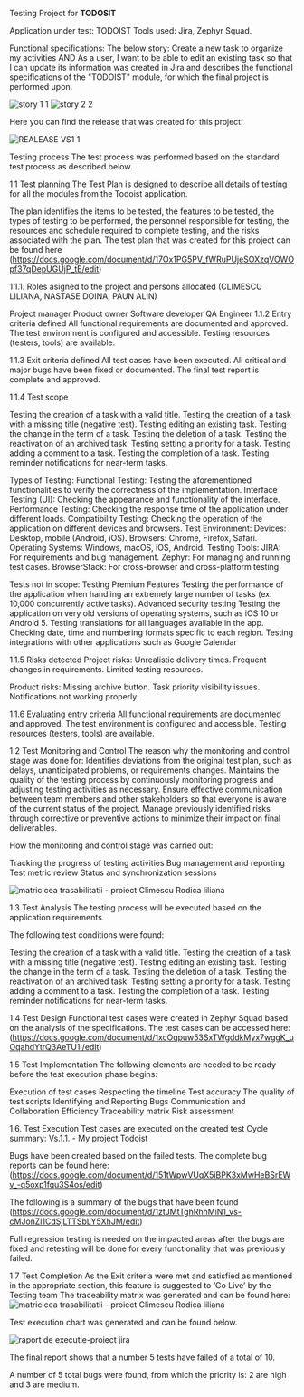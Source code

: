 Testing Project for **TODOSIT**

Application under test: TODOIST
Tools used: Jira, Zephyr Squad.

Functional specifications:
The below story: Create a new task to organize my activities AND As a user, I want to be able to edit an existing task so that I can update its information was created in Jira and describes the functional specifications of the "TODOIST" module, for which the final project is performed upon.

![story 1 1](https://github.com/user-attachments/assets/f58f2fc4-4943-461f-b08c-a9ce99918ca6)
![story 2 2](https://github.com/user-attachments/assets/ecb0f76b-5900-4bd7-87ff-ea3706c302c7)


Here you can find the release that was created for this project:

![REALEASE VS1 1](https://github.com/user-attachments/assets/b5900f56-13d1-4bce-a1f7-cab3924bb075)

Testing process
The test process was performed based on the standard test process as described below.

1.1 Test planning
The Test Plan is designed to describe all details of testing for all the modules from the Todoist application.

The plan identifies the items to be tested, the features to be tested, the types of testing to be performed, the personnel responsible for testing, the resources and schedule required to complete testing, and the risks associated with the plan. The test plan that was created for this project can be found here (https://docs.google.com/document/d/17Ox1PG5PV_fWRuPUjeSOXzqVOWOpf37qDepUGUjP_tE/edit)

1.1.1. Roles asigned to the project and persons allocated
(CLIMESCU LILIANA, NASTASE DOINA, PAUN ALIN)

Project manager
Product owner
Software developer
QA Engineer
1.1.2 Entry criteria defined
All functional requirements are documented and approved.
The test environment is configured and accessible.
Testing resources (testers, tools) are available.

1.1.3 Exit criteria defined
All test cases have been executed.
All critical and major bugs have been fixed or documented.
The final test report is complete and approved.

1.1.4 Test scope

Testing the creation of a task with a valid title.
Testing the creation of a task with a missing title (negative test).
Testing editing an existing task.
Testing the change in the term of a task.
Testing the deletion of a task.
Testing the reactivation of an archived task.
Testing setting a priority for a task.
Testing adding a comment to a task.
Testing the completion of a task.
Testing reminder notifications for near-term tasks.

Types of Testing:
Functional Testing: Testing the aforementioned functionalities to verify the correctness of the implementation.
Interface Testing (UI): Checking the appearance and functionality of the interface.
Performance Testing: Checking the response time of the application under different loads.
Compatibility Testing: Checking the operation of the application on different devices and browsers.
Test Environment:
Devices: Desktop, mobile (Android, iOS).
Browsers: Chrome, Firefox, Safari.
Operating Systems: Windows, macOS, iOS, Android.
Testing Tools:
JIRA: For requirements and bug management.
Zephyr: For managing and running test cases.
BrowserStack: For cross-browser and cross-platform testing.

Tests not in scope:
Testing Premium Features
Testing the performance of the application when handling an extremely large number of tasks (ex: 10,000 concurrently active tasks).
Advanced security testing
Testing the application on very old versions of operating systems, such as iOS 10 or Android 5.
Testing translations for all languages ​​available in the app.
Checking date, time and numbering formats specific to each region.
Testing integrations with other applications such as Google Calendar

1.1.5 Risks detected
Project risks:
Unrealistic delivery times.
Frequent changes in requirements.
Limited testing resources.

Product risks:
Missing archive button.
Task priority visibility issues.
Notifications not working properly.

1.1.6 Evaluating entry criteria
All functional requirements are documented and approved.
The test environment is configured and accessible.
Testing resources (testers, tools) are available.

1.2 Test Monitoring and Control
The reason why the monitoring and control stage was done for:
Identifies deviations from the original test plan, such as delays, unanticipated problems, or requirements changes.
Maintains the quality of the testing process by continuously monitoring progress and adjusting testing activities as necessary.
Ensure effective communication between team members and other stakeholders so that everyone is aware of the current status of the project.
Manage previously identified risks through corrective or preventive actions to minimize their impact on final deliverables.

How the monitoring and control stage was carried out:

Tracking the progress of testing activities
Bug management and reporting
Test metric review
Status and synchronization sessions

![matricicea trasabilitatii - proiect Climescu Rodica liliana](https://github.com/user-attachments/assets/05af4952-313f-4ea7-b39d-494ea2be588d)


1.3 Test Analysis
The testing process will be executed based on the application requirements. 

The following test conditions were found:

Testing the creation of a task with a valid title.
Testing the creation of a task with a missing title (negative test). 
Testing editing an existing task. 
Testing the change in the term of a task. 
Testing the deletion of a task. 
Testing the reactivation of an archived task. 
Testing setting a priority for a task. 
Testing adding a comment to a task. 
Testing the completion of a task. 
Testing reminder notifications for near-term tasks.

1.4 Test Design
Functional test cases were created in Zephyr Squad based on the analysis of the specifications. The test cases can be accessed here: (https://docs.google.com/document/d/1xcOqpuw53SxTWgddkMyx7wggK_uOqahdYtrQ3AeTU1I/edit)

1.5 Test Implementation
The following elements are needed to be ready before the test execution phase begins:

Execution of test cases
Respecting the timeline
Test accuracy
The quality of test scripts
Identifying and Reporting Bugs
Communication and Collaboration Efficiency
Traceability matrix
Risk assessment

1.6. Test Execution
Test cases are executed on the created test Cycle summary: Vs.1.1. - My project Todoist

Bugs have been created based on the failed tests. The complete bug reports can be found here: (https://docs.google.com/document/d/151tWpwVUqX5iBPK3xMwHeBSrEWv_-q5oxp1fqu3S4os/edit)

The following is a summary of the bugs that have been found 
(https://docs.google.com/document/d/1ztJMtTghRhhMiN1_vs-cMJonZl1CdSjLTTSbLY5XhJM/edit)

Full regression testing is needed on the impacted areas after the bugs are fixed and retesting will be done for every functionality that was previously failed.

1.7 Test Completion
As the Exit criteria were met and satisfied as mentioned in the appropriate section, this feature is suggested to ‘Go Live’ by the Testing team
The traceability matrix was generated and can be found here: ![matricicea trasabilitatii - proiect Climescu Rodica liliana](https://github.com/user-attachments/assets/b41698e7-ac66-42b4-80ae-50c745955d0f)


Test execution chart was generated and can be found below.

![raport de executie-proiect jira](https://github.com/user-attachments/assets/7bd48e00-8d16-4f81-a3eb-6e4f68a18d79)

The final report shows that a number 5 tests have failed of a total of 10.

A number of 5 total bugs were found, from which the priority is: 2 are high and 3 are medium.
